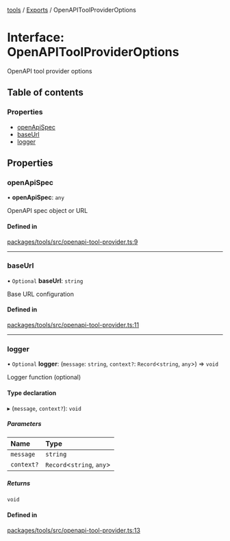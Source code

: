 <!-- 
 ⚠️  AUTO-GENERATED FILE - DO NOT EDIT MANUALLY
 This file is automatically generated by scripts/docs-generator.js
 To make changes, edit the source TypeScript files or update the generator script
-->

[tools](../../) / [Exports](../modules) / OpenAPIToolProviderOptions

# Interface: OpenAPIToolProviderOptions

OpenAPI tool provider options

## Table of contents

### Properties

- [openApiSpec](OpenAPIToolProviderOptions#openapispec)
- [baseUrl](OpenAPIToolProviderOptions#baseurl)
- [logger](OpenAPIToolProviderOptions#logger)

## Properties

### openApiSpec

• **openApiSpec**: `any`

OpenAPI spec object or URL

#### Defined in

[packages/tools/src/openapi-tool-provider.ts:9](https://github.com/woojubb/robota/blob/0282eb7aeff4db97bfbe6e7aa549630531948e10/packages/tools/src/openapi-tool-provider.ts#L9)

___

### baseUrl

• `Optional` **baseUrl**: `string`

Base URL configuration

#### Defined in

[packages/tools/src/openapi-tool-provider.ts:11](https://github.com/woojubb/robota/blob/0282eb7aeff4db97bfbe6e7aa549630531948e10/packages/tools/src/openapi-tool-provider.ts#L11)

___

### logger

• `Optional` **logger**: (`message`: `string`, `context?`: `Record`\<`string`, `any`\>) => `void`

Logger function (optional)

#### Type declaration

▸ (`message`, `context?`): `void`

##### Parameters

| Name | Type |
| :------ | :------ |
| `message` | `string` |
| `context?` | `Record`\<`string`, `any`\> |

##### Returns

`void`

#### Defined in

[packages/tools/src/openapi-tool-provider.ts:13](https://github.com/woojubb/robota/blob/0282eb7aeff4db97bfbe6e7aa549630531948e10/packages/tools/src/openapi-tool-provider.ts#L13)
